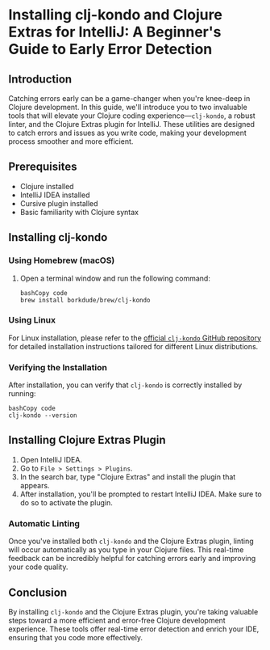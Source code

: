 # Installing clj-kondo and Clojure Extras for IntelliJ: A Beginner's Guide to Early Error Detection

## Introduction

Catching errors early can be a game-changer when you're knee-deep in Clojure development. In this guide, we'll introduce you to two invaluable tools that will elevate your Clojure coding experience—`clj-kondo`, a robust linter, and the Clojure Extras plugin for IntelliJ. These utilities are designed to catch errors and issues as you write code, making your development process smoother and more efficient.

## Prerequisites

- Clojure installed
- IntelliJ IDEA installed
- Cursive plugin installed
- Basic familiarity with Clojure syntax

## Installing clj-kondo

### Using Homebrew (macOS)

1. Open a terminal window and run the following command:

   ```
   bashCopy code
   brew install borkdude/brew/clj-kondo
   ```

### Using Linux

For Linux installation, please refer to the [official `clj-kondo` GitHub repository](https://github.com/clj-kondo/clj-kondo) for detailed installation instructions tailored for different Linux distributions.

### Verifying the Installation

After installation, you can verify that `clj-kondo` is correctly installed by running:

```
bashCopy code
clj-kondo --version
```

## Installing Clojure Extras Plugin

1. Open IntelliJ IDEA.
2. Go to `File > Settings > Plugins`.
3. In the search bar, type "Clojure Extras" and install the plugin that appears.
4. After installation, you'll be prompted to restart IntelliJ IDEA. Make sure to do so to activate the plugin.

### Automatic Linting

Once you've installed both `clj-kondo` and the Clojure Extras plugin, linting will occur automatically as you type in your Clojure files. This real-time feedback can be incredibly helpful for catching errors early and improving your code quality.

## Conclusion

By installing `clj-kondo` and the Clojure Extras plugin, you're taking valuable steps toward a more efficient and error-free Clojure development experience. These tools offer real-time error detection and enrich your IDE, ensuring that you code more effectively.